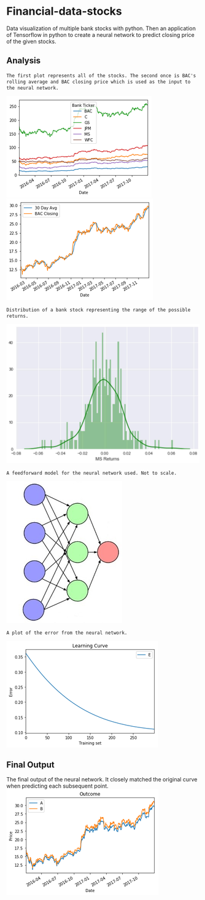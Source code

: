 # Financial-data-stocks
Data visualization of multiple bank stocks with python. Then an application of Tensorflow in python to create a neural network to predict closing price of the given stocks.

## Analysis

```
The first plot represents all of the stocks. The second once is BAC's rolling average and BAC closing price which is used as the input to the neural network.
```

![alt text](https://github.com/popCoffee/Financial-data-stocks/blob/master/pics/price_day.png)
![alt text](https://github.com/popCoffee/Financial-data-stocks/blob/master/pics/BAC.png)

```
Distribution of a bank stock representing the range of the possible returns.
```
![alt text](https://github.com/popCoffee/Financial-data-stocks/blob/master/pics/distPlot_MS_.jpg)

```
A feedforward model for the neural network used. Not to scale.
```
![alt text](https://github.com/popCoffee/Financial-data-stocks/blob/master/pics/feedforward1.jpg)

```
A plot of the error from the neural network.
```
![alt text](https://github.com/popCoffee/Financial-data-stocks/blob/master/pics/LearnCurve.png)

## Final Output 
The final output of the neural network. It closely matched the original curve when predicting each subsequent point.
![alt text](https://github.com/popCoffee/Financial-data-stocks/blob/master/pics/final_nn.png)
